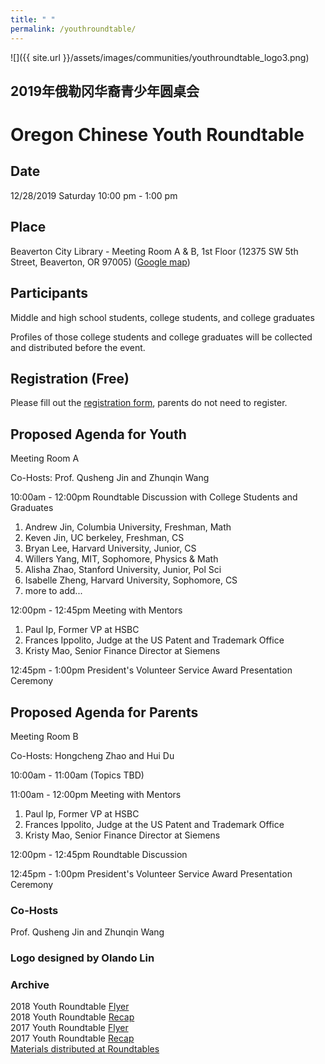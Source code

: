 ```yaml
---
title: " "
permalink: /youthroundtable/
---
```


![]({{ site.url }}/assets/images/communities/youthroundtable_logo3.png)

## 2019年俄勒冈华裔青少年圆桌会
# Oregon Chinese Youth Roundtable

## Date
12/28/2019 Saturday 10:00 pm - 1:00 pm

## Place
Beaverton City Library - Meeting Room A & B, 1st Floor (12375 SW 5th Street, Beaverton, OR 97005) ([Google map](https://www.google.com/maps/place/12375+SW+5th+St,+Beaverton,+OR+97005/@45.4841084,-122.8062115,17z/data=!3m1!4b1!4m5!3m4!1s0x54950c21b4d2e3ad:0x21b979fd65c64c83!8m2!3d45.4841084!4d-122.8040228))

## Participants

Middle and high school students, college students, and college graduates

Profiles of those college students and college graduates will be collected and distributed before the event.

## Registration (Free)

Please fill out the [registration form](https://docs.google.com/forms/d/e/1FAIpQLSdwdICtXpzR0W3BzSSQVAR53tuPV07nIF2MDtEXfuo2Pgvl1Q/viewform?usp=sf_link), parents do not need to register.

## Proposed Agenda for Youth

Meeting Room A

Co-Hosts: Prof. Qusheng Jin and Zhunqin Wang

10:00am - 12:00pm Roundtable Discussion with College Students and Graduates

1. Andrew Jin, Columbia University, Freshman, Math
2. Keven Jin, UC berkeley, Freshman, CS
3. Bryan Lee, Harvard University, Junior, CS
4. Willers Yang, MIT, Sophomore, Physics & Math
5. Alisha Zhao, Stanford University, Junior, Pol Sci
6. Isabelle Zheng, Harvard University, Sophomore, CS
7. more to add...

12:00pm - 12:45pm Meeting with Mentors

1. Paul Ip, Former VP at HSBC
2. Frances Ippolito, Judge at the US Patent and Trademark Office
3. Kristy Mao, Senior Finance Director at Siemens

12:45pm - 1:00pm President's Volunteer Service Award Presentation Ceremony

## Proposed Agenda for Parents

Meeting Room B

Co-Hosts: Hongcheng Zhao and Hui Du

10:00am - 11:00am (Topics TBD)

11:00am - 12:00pm Meeting with Mentors

1. Paul Ip, Former VP at HSBC
2. Frances Ippolito, Judge at the US Patent and Trademark Office
3. Kristy Mao, Senior Finance Director at Siemens

12:00pm - 12:45pm Roundtable Discussion

12:45pm - 1:00pm President's Volunteer Service Award Presentation Ceremony

### Co-Hosts

Prof. Qusheng Jin and Zhunqin Wang

### Logo designed by Olando Lin

### Archive

2018 Youth Roundtable [Flyer](/assets/pdf/youth-roundtable-2018.pdf)  
2018 Youth Roundtable [Recap](http://pdxchinese.org/youth-roundtable-2018-recap/)  
2017 Youth Roundtable [Flyer](/assets/pdf/youth-roundtable-2017.pdf)  
2017 Youth Roundtable [Recap](http://pdxchinese.org/youth-roundtable-2017-recap/)  
[Materials distributed at Roundtables](http://pdxchinese.org/resources/benefits_resources/roundtable/)
